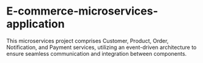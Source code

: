 # E-commerce-microservices-application
This microservices project comprises Customer, Product, Order, Notification, and Payment services, utilizing an event-driven architecture to ensure seamless communication and integration between components.                                                                                                                                            

